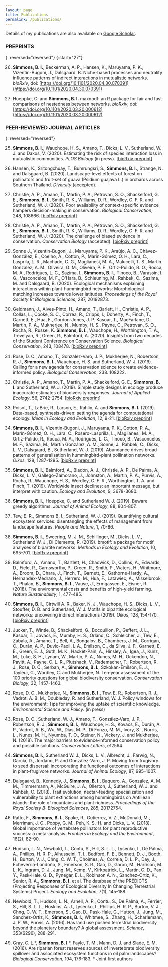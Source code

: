 ```yaml
---
layout: page
title: Publications
permalink: /publications/
---
```


Details of my publications are also available on [Google Scholar](https://scholar.google.com/citations?user=sHlEv_gAAAAJ&hl=en). 

### PREPRINTS

{: reversed="reversed"}
{:start="27"}

26. **Simmons, B. I.**, Beckerman, A. P., Hansen, K., Maruyama, P. K., Vizentin-Bugoni, J., Dalsgaard, B. Niche-based processes and neutrality influence patterns of indirect interactions in mutualistic networks. _bioRxiv_, doi: [https://doi.org/10.1101/2020.04.30.070391](https://doi.org/10.1101/2020.04.30.070391)

25. Hoeppke, C. and **Simmons, B. I.** maxnodf: an R package for fair and fast comparisons of nestedness between networks. _bioRxiv_, doi: [https://doi.org/10.1101/2020.03.20.000612](https://doi.org/10.1101/2020.03.20.000612)


### PEER-REVIEWED JOURNAL ARTICLES

{: reversed="reversed"}

25. **Simmons, B. I.**, Wauchope, H. S., Amano, T., Dicks, L. V., Sutherland, W. J. and Dakos, V. (2020). Estimating the risk of species interaction loss in mutualistic communities. _PLOS Biology_ (in press). [[bioRxiv preprint](https://doi.org/10.1101/604868)]

24. Hansen, K., Sritongchuay, T., Bumrungsri, S., **Simmons, B. I.**, Strange, N. and Dalsgaard, B. (2020). Landscape-level effects of forest on pollinators and fruit-set of guava (Psidium guajava L.) in orchards across Southern Thailand. _Diversity_ (accepted).

23. Christie, A. P., Amano, T., Martin, P. A., Petrovan, S. O., Shackelford, G. E., **Simmons, B. I.**, Smith, R. K., Williams, D. R., Wordley, C. F. R. and Sutherland, W. J. (2020). Poor availability of context-specific evidence hampers decision-making in conservation. _Biological Conservation_, 248, 108666. [[bioRxiv preprint](https://doi.org/10.1101/2020.02.13.946954)]

22. Christie, A. P., Amano, T., Martin, P. A., Petrovan, S. O., Shackelford, G. E., **Simmons, B. I.**, Smith, R. K., Williams, D. R., Wordley, C. F. R. and Sutherland, W. J. (2020). The challenge of biased evidence in conservation. _Conservation Biology_ (accepted). [[bioRxiv preprint](https://doi.org/10.1101/797639)]

21. Sonne J., Vizentin-Bugoni, J., Maruyama, P. K., Araújo, A. C., Chávez-González, E., Coelho, A., Cotton, P., Marín-Gómez, O. H., Lara, C., Lasprila, L. R., Machado, C. G., Maglianesi, M. A., Malucelli, T. S., Martín Gonzalez, A. M., Oliveira, G. M., Oliveira, P. E., Ortiz-Pulido, R. O., Rocca, M. A., Rodrigues, L. C., Sazima, I., **Simmons, B. I.**, Tinoco, B., Varassin, I. G., Vasconcelos, M. F., O’Hara, B., Schleuning, M., Rahbek, C., Sazima, M. and Dalsgaard, B. (2020). Ecological mechanisms explaining interactions within plant-hummingbird networks: Morphological matching increases towards lower latitudes. _Proceedings of the Royal Society B: Biological Sciences_, 287, 20192873.

20. Geldmann, J., Alves-Pinto, H., Amano, T., Barlett, H., Christie, A. P., Collas, L., Cooke, S. C., Correa, R., Cripps, I., Doherty, A., Finch, T., Garnett, E., Hua, F., Gordon-Jones, J. P. Kasoar, T., MacFarlane, D., Martin, P. A., Mukherjee, N., Mumby, H. S., Payne, C., Petrovan, S. O., Rocha, R., Russel, K. **Simmons, B. I.**, Wauchope, H., Worthington, T. A., Trevelyan, R., Green, R., Balmford, A. (2020). Insights from two decades of the Student Conference on Conservation Science. _Biological Conservation_, 243, 108478. [[bioRxiv preprint](https://doi.org/10.1101/819623)]

19. Rose, D. C., Amano, T., González-Varo, J. P., Mukherjee, N., Robertson, R. J., **Simmons, B. I.**, Wauchope, H. S. and Sutherland, W. J. (2019). Calling for a new agenda for conservation science to create evidence-informed policy. _Biological Conservation_, 238. 108222.

18. Christie, A. P., Amano, T., Martin, P. A., Shackelford, G. E., **Simmons, B. I.** and Sutherland, W. J. (2019). Simple study designs in ecology produce inaccurate estimates of biodiversity responses. _Journal of Applied Ecology_, 56, 2742-2754. [[bioRxiv preprint](https://doi.org/10.1101/612101)]

17. Poisot, T., LaBrie, R., Larson, E., Rahlin, A. and **Simmons, B. I.** (2019). Data-based, synthesis-driven: setting the agenda for computational ecology. _Ideas in Ecology and Evolution_, 12, 9-21. [[bioRxiv preprint](https://doi.org/10.1101/150128)]

16. **Simmons, B. I.**, Vizentin-Bugoni, J., Maruyama, P. K., Cotton, P. A., Marín-Gómez, O. H., Lara, C., Rosero-Lasprilla, L., Maglianesi, M. A., Ortiz-Pulido, R., Rocca, M. A., Rodrigues, L. C., Tinoco, B., Vasconcelos, M. F., Sazima, M., Martín González, A. M., Sonne, J., Rahbek, C., Dicks, L. V., Dalsgaard, B., Sutherland, W. J. (2019). Abundance drives broad patterns of generalisation in hummingbird-plant pollination networks. _Oikos_, 128, 1287-1295. [[bioRxiv preprint](https://doi.org/10.1101/339762)]

15. **Simmons, B. I.**, Balmford, A., Bladon, A. J., Christie, A. P., De Palma, A., Dicks, L. V., Gallego-Zamorano, J., Johnston, A., Martin, P. A., Purvis, A., Rocha, R., Wauchope, H. S., Wordley, C. F. R., Worthington, T. A. and Finch, T. (2019). Worldwide insect declines: an important message, but interpret with caution. _Ecology and Evolution_, 9, 3678-3680.

14. **Simmons, B. I.**, Hoeppke, C. and Sutherland W. J. (2019). Beware greedy algorithms. _Journal of Animal Ecology_, 88, 804-807.

13. Tew, E. R., Simmons B. I., Sutherland, W. J. (2019). Quantifying cultural ecosystem services: disentangling the effects of management from landscape features. _People and Nature_, 1, 70-86.

12. **Simmons, B. I.**, Sweering, M. J. M., Schillinger, M., Dicks, L. V., Sutherland W. J., Di Clemente, R. (2019). bmotif: a package for motif analyses of bipartite networks. _Methods in Ecology and Evolution_, 10, 695-701. [[bioRxiv preprint](https://doi.org/10.1101/302356)]

11. Balmford, A., Amano, T., Bartlett, H., Chadwick, D., Collins, A., Edwards, D., Field, R., Garnsworthy, P., Green, R., Smith, P., Waters, H., Whitmore, A., Broom, D., Chara, J., Finch, T., Garnett, E., Gathorne-Hardy, A., Hernandex-Medrano, J., Herrero, M., Hua, F., Latawiec, A., Misselbrook, T., Phalan, B., **Simmons, B. I.**, Vause, J., Ermgassen, E., Eisner, R. (2018). The environmental costs and benefits of high-yield farming. _Nature Sustainability_, 1, 477-485.

10. **Simmons, B. I.**, Cirtwill A. R., Baker, N. J., Wauchope, H. S., Dicks, L. V., Stouffer, D. B. and Sutherland, W. J. Motifs in bipartite ecological networks: uncovering indirect interactions (2019). _Oikos_, 128, 154-170. [[bioRxiv preprint](https://doi.org/10.1101/315010)]

9. Jucker, T., Wintle, B., Shackelford, G., Bocquillon, P., Geffert, J. L., Kasoar, T., Jovacs, E., Mumby, H. S., Orland, C., Schleicher, J., Tew, E., Zabala, A., Amano, T., Bell, A., Bongalov, B., Chambers, J. M., Corrigan, C., Durán, A. P., Duvic-Paoli, L-A., Emilson, C., da Silva, J. F., Garnett, E. E., Green, E. J., Guth, M. K., Hacket-Pain, A., Hinsley, A., Igea, J., Kunz, M., Luke, S. H., Lynam, W., Martin, P. A., Nunes, M. H., Ockendon, N., Pavitt, A., Payne, C. L. R., Plutshack, V., Rademacher, T., Robertson, R. J., Rose, D. C., Serban, A., **Simmons, B. I.**, Szkokan-Emilson, E. J., Tayleur, C., Wordley, C. and Mukherjee, N. Ten‐year assessment of the 100 priority questions for global biodiversity conservation. _Conservation Biology_, 32, 1457-1463.

8. Rose, D. C., Mukherjee, N., **Simmons, B. I.**, Tew, E. R., Robertson, R. J., Vadrot, A. B. M., Doubleday, R. and Sutherland, W. J. Policy windows for the environment: Tips for improving the uptake of scientific knowledge. _Environmental Science and Policy_. (in press)

7. Rose, D. C., Sutherland, W. J., Amano, T., González‐Varo, J. P., Robertson, R. J., **Simmons, B. I.**, Wauchope, H. S., Kovacs, E., Durán, A. P., Vadrot, A. B., Wu, W., Dias, M. P., Di Fonzo, M. M., Ivory, S. , Norris, L., Nunes, M. H., Nyumba, T. O., Steiner, N., Vickery, J. and Mukherjee, N. (2018). The major barriers to evidence‐informed conservation policy and possible solutions. _Conservation Letters_, e12564.

6. **Simmons, B. I.**, Sutherland W. J., Dicks, L. V., Albrecht, J., Farwig, N., García, D., Jordano, P. and González-Varo, J. P. Moving from frugivory to seed dispersal: incorporating the functional outcomes of interactions in plant-frugivore networks. _Journal of Animal Ecology_, 87, 995–1007.

5. Dalsgaard, B., Kennedy, J., **Simmons, B. I.**, Baquero, A., González, A. M. M., Timmermann, A., McGuire, J. A., Ollerton, J., Sutherland, W. J. and Rahbek, C. (2018). Trait evolution, nectar-feeding specialization and vulnerability to plant extinctions among hummingbirds on Antillean islands: the role of mountains and plant richness. _Proceedings of the Royal Society B: Biological Sciences_, 285, 20172754.

4. Ratto, F., **Simmons, B. I.**, Spake, R., Gutierrez, V. Z., McDonald, M., Merriman, J. C., Poppy, G. M., Peh, K. S.-H. and Dicks, L. V. (2018). Global importance of vertebrate pollinators for plant reproductive success: a meta-analysis. _Frontiers in Ecology and the Environment_, 16(2), 82-90.

3. Hudson, L. N., Newbold, T., Contu, S., Hill, S. L. L., Lysenko, I., De Palma, A., Phillips, H. R. P., Alhusseini, T. I., Bedford, F. E., Bennett, D. J., Booth, H., Burton, V. J., Chng, C. W. T., Choimes, A., Correia, D. L. P., Day, J., Echeverría-Londoño, S., Emerson, S. R., Gao, D., Garon, M., Harrison, M. L. K., Ingram, D. J., Jung, M., Kemp, V., Kirkpatrick, L., Martin, C. D., Pan, Y., Pask-Hale, G. D., Pynegar, E. L., Robinson A. N., Sanchez-Ortiz, K., Senior, R. A., **Simmons, B. I.** et al. The database of the PREDICTS (Projecting Responses of Ecological Diversity In Changing Terrestrial Systems) Project. _Ecology and Evolution_, 7(1), 145-188.

2. Newbold, T., Hudson, L. N., Arnell, A. P., Contu, S., De Palma, A., Ferrier, S., Hill, S. L. L., Hoskins, A. J., Lysenko, I., Phillips, H. R. P., Burton, V. J., Chng, C. W. T., Emerson, S., Gao, D., Pask-Hale, G., Hutton, J., Jung, M., Sanchez-Ortiz, K., **Simmons, B. I.**, Whitmee, S., Zhang, H., Scharlemann, J. P. W., Purvis, A. (2016). Has land use pushed terrestrial biodiversity beyond the planetary boundary? A global assessment. _Science_, 353(6296), 288-291.

1. Gray, C. L.\*, **Simmons, B. I.**\*, Fayle, T. M., Mann, D. J. and Slade, E. M. (2016). Are riparian forest reserves sources of invertebrate biodiversity spillover and associated ecosystem functions in oil palm landscapes? _Biological Conservation_, 194, 176-183. * Joint first authors

